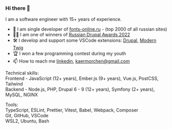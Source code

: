 ### Hi there 👋

I am a software engineer with 15+ years of experience.

- 🚀 I am single developer of [fonts-online.ru](https://fonts-online.ru) - (top 2000 of all russian sites)
- 🥇🥈 I am one of winners of [Russian Drupal Awards 2022](https://www.russiandrupalawards.ru/winners)
- 🛠️ I develop and support some VSCode extensions: [Drupal](https://marketplace.visualstudio.com/items?itemName=Stanislav.vscode-drupal), [Modern Twig](https://marketplace.visualstudio.com/items?itemName=Stanislav.vscode-twig)
- 🏆 I won a few programming contest during my youth
- 📫 How to reach me [linkedin](https://linkedin.com/in/stanislavr), kaermorchen@gmail.com

Technical skills:<br>
Frontend - JavaScript (12+ years), Ember.js (9+ years), Vue.js, PostCSS, Tailwind<br>
Backend - Node.js, PHP, Drupal 6 - 9 (12+ years), Symfony (2+ years), MySQL, NGINX

Tools:<br>
TypeScript, ESLint, Prettier, Vitest, Babel, Webpack, Composer<br>
Git, GitHub, VSCode<br>
WSL2, Ubuntu, Bash
